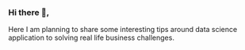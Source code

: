 ### Hi there 👋,

Here I am planning to share some interesting tips around data science application to solving real life business challenges.
